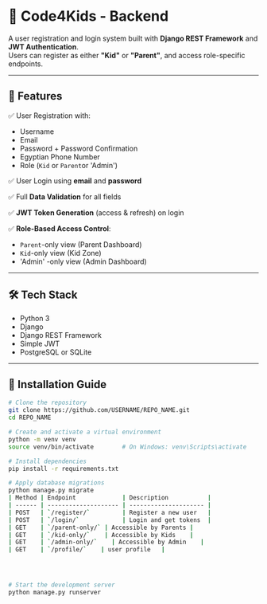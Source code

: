 # 🧠 Code4Kids - Backend

A user registration and login system built with **Django REST Framework** and **JWT Authentication**.  
Users can register as either **"Kid"** or **"Parent"**, and access role-specific endpoints.

---

## 📌 Features

✅ User Registration with:
- Username  
- Email  
- Password + Password Confirmation  
- Egyptian Phone Number  
- Role (`Kid` or `Parent`or 'Admin')  

✅ User Login using **email** and **password**

✅ Full **Data Validation** for all fields

✅ **JWT Token Generation** (access & refresh) on login

✅ **Role-Based Access Control**:
- `Parent`-only view (Parent Dashboard)  
- `Kid`-only view (Kid Zone)
- 'Admin' -only view (Admin Dashboard)

---

## 🛠️ Tech Stack

- Python 3  
- Django  
- Django REST Framework  
- Simple JWT  
- PostgreSQL or SQLite

---

## 🚀 Installation Guide

```bash
# Clone the repository
git clone https://github.com/USERNAME/REPO_NAME.git
cd REPO_NAME

# Create and activate a virtual environment
python -m venv venv
source venv/bin/activate        # On Windows: venv\Scripts\activate

# Install dependencies
pip install -r requirements.txt

# Apply database migrations
python manage.py migrate
| Method | Endpoint             | Description           |
| ------ | -------------------- | --------------------- |
| POST   | `/register/`         | Register a new user   |
| POST   | `/login/`            | Login and get tokens  |
| GET    | `/parent-only/` | Accessible by Parents |
| GET    | `/kid-only/`    | Accessible by Kids    |
| GET    | `/admin-only/`    | Accessible by Admin    |
| GET    | `/profile/`    | user profile   |




# Start the development server
python manage.py runserver
